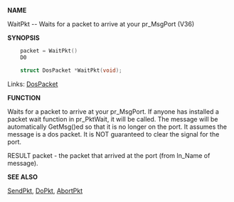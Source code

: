 
**NAME**

WaitPkt -- Waits for a packet to arrive at your pr_MsgPort (V36)

**SYNOPSIS**

```c
    packet = WaitPkt()
    D0

    struct DosPacket *WaitPkt(void);

```
Links: [DosPacket](_0078) 

**FUNCTION**

Waits for a packet to arrive at your pr_MsgPort.  If anyone has
installed a packet wait function in pr_PktWait, it will be called.
The message will be automatically GetMsg()ed so that it is no longer
on the port.  It assumes the message is a dos packet.  It is NOT
guaranteed to clear the signal for the port.

RESULT
packet - the packet that arrived at the port (from ln_Name of message).

**SEE ALSO**

[SendPkt](SendPkt), [DoPkt](DoPkt), [AbortPkt](AbortPkt)
